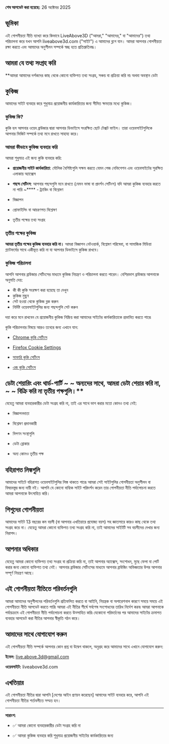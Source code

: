 **শেষ আপডেট করা হয়েছে:** 26 অক্টোবর 2025

## ভূমিকা

এই গোপনীয়তা নীতি ব্যাখ্যা করে কিভাবে LiveAbove3D ("আমরা," "আমাদের," বা "আমাদের") তথ্য পরিচালনা করে যখন আপনি liveabove3d.com ("সাইট") এ আমাদের ব্লগে যান। আমরা আপনার গোপনীয়তা রক্ষা করতে এবং আমাদের অনুশীলন সম্পর্কে স্বচ্ছ হতে প্রতিশ্রুতিবদ্ধ।

## আমরা যে তথ্য সংগ্রহ করি

**আমরা আমাদের দর্শকদের কাছ থেকে কোনো ব্যক্তিগত তথ্য সংগ্রহ, সঞ্চয় বা প্রক্রিয়া করি না৷ অথবা অবস্থান ডেটা

## কুকিজ
আমাদের সাইট ব্যবহার করে  শুধুমাত্র প্রয়োজনীয় কার্যকারিতার জন্য সীমিত ক্ষমতার মধ্যে কুকিজ।
### কুকিজ কি?
কুকি হল আপনার ওয়েব ব্রাউজার দ্বারা আপনার ডিভাইসে সংরক্ষিত ছোট টেক্সট ফাইল। তারা ওয়েবসাইটগুলিকে আপনার ভিজিট সম্পর্কে তথ্য মনে রাখতে সাহায্য করে।
### আমরা কীভাবে কুকিজ ব্যবহার করি
আমরা শুধুমাত্র এই জন্য কুকি ব্যবহার করি:

- **প্রয়োজনীয় সাইট কার্যকারিতা**: মৌলিক বৈশিষ্ট্যগুলি সক্ষম করতে যেমন পেজ নেভিগেশন এবং ওয়েবসাইটের সুরক্ষিত এলাকায় অ্যাক্সেস

- **পছন্দ সেটিংস**: আপনার পছন্দগুলি মনে রাখতে (যেমন ভাষা বা প্রদর্শন সেটিংস) যদি আমরা কুকিজ ব্যবহার করতে না পারি ~**** - ট্র্যাকিং বা বিশ্লেষণ

- বিজ্ঞাপন

-  প্রোফাইলিং বা আচরণগত বিশ্লেষণ

- তৃতীয় পক্ষের তথ্য সংগ্রহ

### তৃতীয় পক্ষের কুকিজ
**আমরা তৃতীয় পক্ষের কুকিজ ব্যবহার করি না।** আমরা বিজ্ঞাপন নেটওয়ার্ক, বিশ্লেষণ পরিষেবা, বা সামাজিক মিডিয়া প্ল্যাটফর্মের সাথে একীভূত করি না যা আপনার ডিভাইসে কুকিজ রাখবে।
### কুকিজ পরিচালনা

আপনি আপনার ব্রাউজার সেটিংসের মাধ্যমে কুকিজ নিয়ন্ত্রণ ও পরিচালনা করতে পারেন। বেশিরভাগ ব্রাউজার আপনাকে অনুমতি দেয়:
- কী কী কুকি সংরক্ষণ করা হয়েছে তা দেখুন
- কুকিজ মুছুন
- সেট হওয়া থেকে কুকিজ ব্লক করুন
- নির্দিষ্ট ওয়েবসাইটগুলির জন্য পছন্দগুলি সেট করুন

দয়া করে মনে রাখবেন যে প্রয়োজনীয় কুকিজ নিষ্ক্রিয় করা আমাদের সাইটের কার্যকারিতাকে প্রভাবিত করতে পারে৷

কুকি পরিচালনার বিষয়ে আরও তথ্যের জন্য এখানে যান:

- [Chrome কুকি সেটিংস](https://support.google.com/chrome/answer/95647)

- [Firefox Cookie Settings](https://support.mozilla.org/en-US/kb/cookies-information-ebstory-ebsite-website)
- [সাফারি কুকি সেটিংস](https://support.apple.com/guide/safari/manage-cookies-sfri11471/mac)
- [এজ কুকি  সেটিংস](https://support.microsoft.com/en-us/microsoft-edge/delete-cookies-in-microsoft-edge-63947406-40ac-c3b8-57b9-2a946a29ae09)
## ডেটা শেয়ারিং এবং থার্ড-পার্টি ~ ~ অন্যদের সাথে, আমরা ডেটা শেয়ার করি না, ~ ~ বিক্রি করি না তৃতীয়  পক্ষগুলি।**
যেহেতু আমরা ব্যবহারকারীর ডেটা সংগ্রহ করি না, তাই এর সাথে ভাগ করার মতো কোনও তথ্য নেই:

- বিজ্ঞাপনদাতা

- বিশ্লেষণ প্রদানকারী
- বিপণন সংস্থাগুলি
- ডেটা ব্রোকার
- অন্য কোনও তৃতীয় পক্ষ
## বহিরাগত লিঙ্কগুলি

আমাদের সাইটে বহিরাগত ওয়েবসাইটগুলির লিঙ্ক থাকতে পারে৷ আমরা সেই সাইটগুলির গোপনীয়তা অনুশীলন বা বিষয়বস্তুর জন্য দায়ী নই। আপনি যে কোনো বাহ্যিক সাইট পরিদর্শন করেন তার গোপনীয়তা নীতি পর্যালোচনা করতে আমরা আপনাকে উৎসাহিত করি।

## শিশুদের গোপনীয়তা

আমাদের সাইট 13 বছরের কম বয়সী (বা আপনার এখতিয়ারে প্রযোজ্য বয়স) সহ জ্ঞাতসারে কারও কাছ থেকে তথ্য সংগ্রহ করে না। যেহেতু আমরা কোনো ব্যক্তিগত তথ্য সংগ্রহ করি না, তাই আমাদের সাইটটি সব বয়সীদের দেখার জন্য নিরাপদ।
## আপনার অধিকার
যেহেতু আমরা কোনো ব্যক্তিগত তথ্য সংগ্রহ বা প্রক্রিয়া করি না, তাই আপনার অ্যাক্সেস, সংশোধন, মুছে ফেলা বা পোর্ট করার জন্য কোনো ব্যক্তিগত তথ্য নেই। আপনার ব্রাউজার সেটিংসের মাধ্যমে আপনার ব্রাউজিং অভিজ্ঞতার উপর আপনার সম্পূর্ণ নিয়ন্ত্রণ আছে।
## এই গোপনীয়তা নীতিতে পরিবর্তনগুলি
আমরা আমাদের অনুশীলনের পরিবর্তনগুলি প্রতিফলিত করতে বা আইনি, নিয়ন্ত্রক বা অপারেশনাল কারণে সময়ে সময়ে এই গোপনীয়তা নীতি আপডেট করতে পারি৷ আমরা এই নীতির শীর্ষে সর্বশেষ সংশোধনের তারিখ নির্দেশ করব৷
আমরা আপনাকে পর্যায়ক্রমে এই গোপনীয়তা নীতি পর্যালোচনা করতে উত্সাহিত করি৷ যেকোনো পরিবর্তনের পর আমাদের সাইটের ক্রমাগত ব্যবহার আপডেট করা নীতির আপনার স্বীকৃতি গঠন করে।

## আমাদের সাথে যোগাযোগ করুন

এই গোপনীয়তা নীতি সম্পর্কে আপনার কোন প্রশ্ন বা উদ্বেগ থাকলে, অনুগ্রহ করে আমাদের সাথে এখানে যোগাযোগ করুন:

**ইমেল:** live.above.3d@gmail.com

**ওয়েবসাইট:** liveabove3d.com

## এখতিয়ার

এই গোপনীয়তা নীতির দ্বারা আপনি [দেশের আইন প্রণয়ন করেছেন] আমাদের সাইট ব্যবহার করে, আপনি এই গোপনীয়তা নীতির শর্তাবলীতে সম্মত হন।

---

**সারাংশ:**

- ✅ আমরা কোনো ব্যবহারকারীর ডেটা সংগ্রহ করি না

- ✅ আমরা কুকিজ ব্যবহার করি শুধুমাত্র প্রয়োজনীয় সাইটের কার্যকারিতার জন্য





